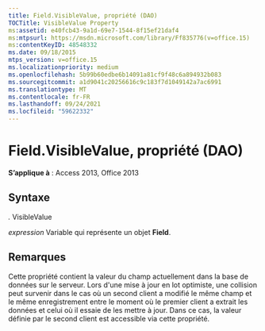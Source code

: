 ```yaml
---
title: Field.VisibleValue, propriété (DAO)
TOCTitle: VisibleValue Property
ms:assetid: e40fcb43-9a1d-69e7-1544-8f15ef21daf4
ms:mtpsurl: https://msdn.microsoft.com/library/Ff835776(v=office.15)
ms:contentKeyID: 48548332
ms.date: 09/18/2015
mtps_version: v=office.15
ms.localizationpriority: medium
ms.openlocfilehash: 5b99b60edbe6b14091a81cf9f48c6a894932b083
ms.sourcegitcommit: a1d9041c20256616c9c183f7d1049142a7ac6991
ms.translationtype: MT
ms.contentlocale: fr-FR
ms.lasthandoff: 09/24/2021
ms.locfileid: "59622332"
---
```

# <a name="fieldvisiblevalue-property-dao"></a>Field.VisibleValue, propriété (DAO)


**S’applique à** : Access 2013, Office 2013

## <a name="syntax"></a>Syntaxe

*.* VisibleValue

*expression* Variable qui représente un objet **Field**.

## <a name="remarks"></a>Remarques

Cette propriété contient la valeur du champ actuellement dans la base de données sur le serveur. Lors d'une mise à jour en lot optimiste, une collision peut survenir dans le cas où un second client a modifié le même champ et le même enregistrement entre le moment où le premier client a extrait les données et celui où il essaie de les mettre à jour. Dans ce cas, la valeur définie par le second client est accessible via cette propriété.

